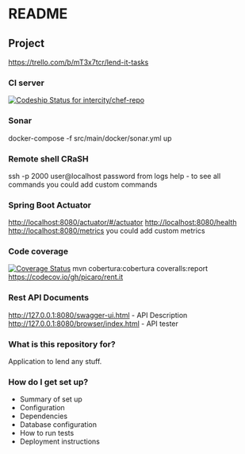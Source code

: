 # README #

## Project
https://trello.com/b/mT3x7tcr/lend-it-tasks

### CI server
[ ![Codeship Status for intercity/chef-repo](https://codeship.io/projects/52b21290-dec8-0132-3672-465ff4e7e511/status)](https://codeship.io/projects/80440)

### Sonar
docker-compose -f src/main/docker/sonar.yml up

### Remote shell CRaSH
ssh -p 2000 user@localhost
password from logs
help - to see all commands
you could add custom commands

### Spring Boot Actuator
<http://localhost:8080/actuator/#/actuator>
<http://localhost:8080/health>
<http://localhost:8080/metrics> 
you could add custom metrics

### Code coverage
[![Coverage Status](https://coveralls.io/repos/github/picaro/rent.it/badge.svg?branch=master)](https://coveralls.io/github/picaro/rent.it?branch=master)
mvn cobertura:cobertura coveralls:report
https://codecov.io/gh/picaro/rent.it

### Rest API Documents
<http://127.0.0.1:8080/swagger-ui.html> - API Description
<http://127.0.0.1:8080/browser/index.html> - API tester

### What is this repository for? ###
Application to lend any stuff.

### How do I get set up? ###

* Summary of set up
* Configuration
* Dependencies
* Database configuration
* How to run tests
* Deployment instructions


